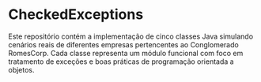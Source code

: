 # CheckedExceptions
Este repositório contém a implementação de cinco classes Java simulando cenários reais de diferentes empresas pertencentes ao Conglomerado RomesCorp. Cada classe representa um módulo funcional com foco em tratamento de exceções e boas práticas de programação orientada a objetos.

